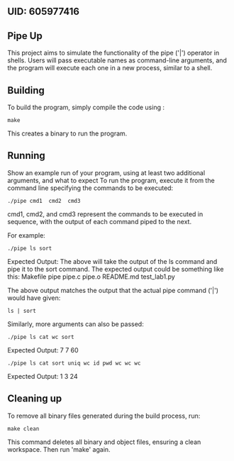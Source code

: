 ## UID: 605977416

## Pipe Up

This project aims to simulate the functionality of the pipe ('|') operator in shells. Users will pass executable names as command-line arguments, and the program will execute each one in a new process, similar to a shell. 


## Building

To build the program, simply compile the code using :
```shell
make
```
This creates a binary to run the program. 

## Running

Show an example run of your program, using at least two additional arguments, and what to expect
To run the program, execute it from the command line specifying the commands to be executed:

```shell
./pipe cmd1  cmd2  cmd3
```
cmd1, cmd2, and cmd3 represent the commands to be executed in sequence, with the output of each command piped to the next.

For example: 

```shell
./pipe ls sort
```
Expected Output: 
The above  will take the output of the ls command and pipe it to the sort command. The expected output could be something like this: 
Makefile
pipe
pipe.c
pipe.o
README.md
test_lab1.py

The above output matches the output that the actual pipe command ('|') would have given: 
```shell
ls | sort
```
Similarly, more arguments can also be passed:

```shell
./pipe ls cat wc sort
```
Expected Output: 
7       7      60

```shell
./pipe ls cat sort uniq wc id pwd wc wc wc 
```
Expected Output: 
1       3      24

## Cleaning up

To remove all binary files generated during the build process, run:
```shell
make clean
```
This command deletes all binary and object files, ensuring a clean workspace. Then run 'make' again. 
